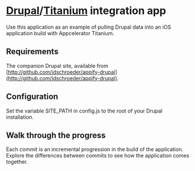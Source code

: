 # [Drupal](http://drupal.org)/[Titanium](http://appcelerator.com) integration app

Use this application as an example of pulling Drupal data into an iOS application build with Appcelerator Titanium.

## Requirements

The companion Drupal site, available from [http://github.com/jdschroeder/appify-drupal](http://github.com/jdschroeder/appify-drupal).

## Configuration

Set the variable SITE_PATH in config.js to the root of your Drupal installation.

## Walk through the progress

Each commit is an incremental progression in the build of the application. Explore the differences between commits to see how the application comes together.